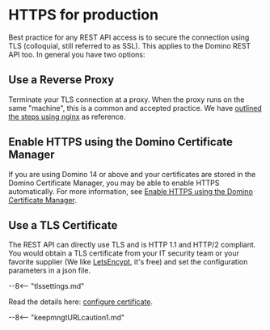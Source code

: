 # HTTPS for production

Best practice for any REST API access is to secure the connection using TLS (colloquial, still referred to as SSL). This applies to the Domino REST API too. In general you have two options:

## Use a Reverse Proxy

Terminate your TLS connection at a proxy. When the proxy runs on the same "machine", this is a common and accepted practice. We have [outlined the steps using nginx](../../howto/web/httpsproxy.md) as reference.

## Enable HTTPS using the Domino Certificate Manager

If you are using Domino 14 or above and your certificates are stored in the Domino Certificate Manager, you may be able to enable HTTPS automatically. For more information, see [Enable HTTPS using the Domino Certificate Manager](../production/dominohttps.md).

## Use a TLS Certificate

The REST API can directly use TLS and is HTTP 1.1 and HTTP/2 compliant. You would obtain a TLS certificate from your IT security team or your favorite supplier (We like [LetsEncypt](https://letsencrypt.org), it's free) and set the configuration parameters in a json file.

--8<-- "tlssettings.md"

Read the details here: [configure certificate](../../howto/IdP/configuringCertificates.md).

--8<-- "keepmngtURLcaution1.md"
